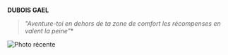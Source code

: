 **DUBOIS GAEL**
>*"Aventure-toi en dehors de ta zone de comfort les récompenses en valent la peine"**

![Photo récente](https://user-images.githubusercontent.com/84588961/119969252-9f22ba00-bfae-11eb-8f9e-70710a364931.jpg)

